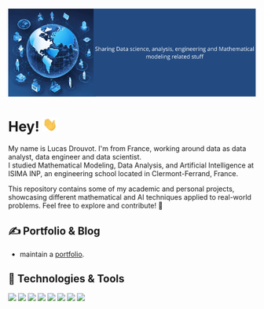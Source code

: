 ![Header](https://raw.githubusercontent.com/ldrouvot/ldrouvot/master/logo.png "Header")

# Hey! <img src="https://raw.githubusercontent.com/ldrouvot/ldrouvot/master/wave.gif" width="30px">

My name is Lucas Drouvot. I'm from France, working around data as data analyst, data engineer and data scientist.  
I studied Mathematical Modeling, Data Analysis, and Artificial Intelligence at ISIMA INP, an engineering school located in Clermont-Ferrand, France. 

This repository contains some of my academic and personal projects, showcasing different mathematical and AI techniques applied to real-world problems. Feel free to explore and contribute! 🚀

## &#x270d; Portfolio & Blog

* maintain a [portfolio]().

## 🔧 Technologies & Tools

![](https://img.shields.io/badge/Editor-Vim-informational?style=flat&logo=vim&logoColor=white&color=blue)
![](https://img.shields.io/badge/Code-Python-informational?style=flat&logo=python&logoColor=white&color=blue)
![](https://img.shields.io/badge/Code-React-informational?style=flat&logo=react&logoColor=white&color=blue)
![](https://img.shields.io/badge/Code-Flask-informational?style=flat&logo=flask&logoColor=white&color=blue)
![](https://img.shields.io/badge/Code-Java-informational?style=flat&logo=java&logoColor=white&color=blue)
![](https://img.shields.io/badge/Code-MySQL-informational?style=flat&logo=mysql&logoColor=white&color=blue)
![](https://img.shields.io/badge/Code-C-informational?style=flat&logo=C&logoColor=white&color=blue)
![](https://img.shields.io/badge/Code-C++-informational?style=flat&logo=C++&logoColor=white&color=blue)
